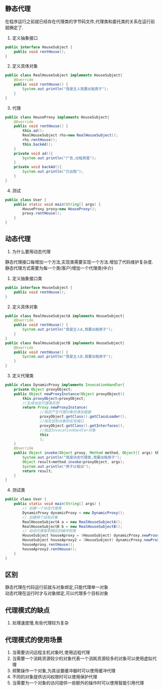 
## 静态代理
在程序运行之前就已经存在代理类的字节码文件,代理类和委托类的关系在运行前就确定了.  

1. 定义抽象接口

```java
public interface HouseSubject {
	public void rentHouse();
}
```

2. 定义具体对象

```java
public class RealHouseSubject implements HouseSubject{
	@Override
	public void rentHouse() {
		System.out.println("我是主人我要出租房子");	
	}
}
```
3. 代理

```java
public class HouseProxy implements HouseSubject{
	@Override
	public void rentHouse() {
		this.ad();
		RealHouseSubject rhs=new RealHouseSubject();
		rhs.rentHouse();
		this.backAd();
	}
	private void ad(){
		System.out.println("广告,出租房屋");
	}
	private void backAd(){
		System.out.println("已出租");
	}
}
```

4. 测试

```java
public class User {
	public static void main(String[] args) {
		HouseProxy proxy=new HouseProxy();
		proxy.rentHouse();
	}
}
```

## 动态代理

1. 为什么要用动态代理

静态代理接口每增加一个方法,实现类需要实现一个方法.增加了代码维护复杂度.
静态代理方式需要为每一个类(客户)增加一个代理类(中介)

1. 定义抽象接口类

```java
public interface HouseSubject {
	public void rentHouse();
}
```

2. 定义具体对象

```java
public class RealHouseSubjectA implements HouseSubject{
	@Override
	public void rentHouse() {
		System.out.println("我是主人A,我要出租房子");
	}
}
public class RealHouseSubjectB implements HouseSubject{
	@Override
	public void rentHouse() {
		System.out.println("我是主人B,我要出租房子");
	}
}
```

3. 定义代理类

```java
public class DynamicProxy implements InvocationHandler{
	private Object proxyObject;
	public Object newProxyInstance(Object proxyObject){
		this.proxyObject=proxyObject;
		//生成动态代理类实例
		return Proxy.newProxyInstance(
				//指定产生代理对象的类加载器
				proxyObject.getClass().getClassLoader(),
				//指定目标对象的实现接口
				proxyObject.getClass().getInterfaces(),
				//指定InvocationHandler对象
				this
				);
	}
	@Override
	public Object invoke(Object proxy, Method method, Object[] args) throws Throwable {
		System.out.println("我是动态代理类,我要出租房子");
		Object result=method.invoke(proxyObject, args);
		System.out.println("房子以租出");
		return result;		
	}
}
```

4. 测试类

```java
public class User {
	public static void main(String[] args) {
		// 创建一个动态代理类
		DynamicProxy dynamicProxy = new DynamicProxy();
		// 创建两个目标对象
		RealHouseSubjectA a = new RealHouseSubjectA();
		RealHouseSubjectB b = new RealHouseSubjectB();
		// 动态代理拿到相应的操作权限
		HouseSubject houseAproxy = (HouseSubject) dynamicProxy.newProxyInstance(a);
		HouseSubject houseAproxy2 = (HouseSubject) dynamicProxy.newProxyInstance(b);
		houseAproxy.rentHouse();
		houseAproxy2.rentHouse();
	}
}
```

## 区别

静态代理在代码运行前就与对象绑定,只能代理单一对象  
动态代理在运行时才与对象绑定,可以代理多个目标对象

## 代理模式的缺点

1. 处理速度慢,有些代理较为复杂

## 代理模式的使用场景

1. 当需要访问远程主机对象时,使用远程代理
2. 当需要一个消耗资源较少的对象代表一个消耗资源较多的对象可以使用虚拟代理
3. 频繁操作一个对象,为其设置缓冲器时可以使用缓冲代理
4. 不同的对象提供访问权限时可以使用保护代理
5. 当需要为一个对象的访问提供一些额外的操作时可以使用智能引用代理

